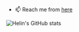 

- 📫 Reach me from [here](https://y.at/🤘🚀🎰🔮)

![Helin's GitHub stats](https://github-readme-stats-helincesxyz.vercel.app/username=helincesxyz&show_icons=true&theme=tokyonight)
